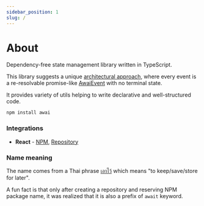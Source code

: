 ```yaml
---
sidebar_position: 1
slug: /
---
```


# About

Dependency-free state management library written in TypeScript.

This library suggests a unique [architectural approach](/architecture), where every event is a re-resolvable promise-like [AwaiEvent](/awai-event) with no terminal state.

It provides variety of utils helping to write declarative and well-structured code.

```bash title="Installation"
npm install awai
```

### Integrations

- **React** - [NPM](https://www.npmjs.com/package/awai-react), [Repository](https://github.com/yuriyyakym/awai-react)


### Name meaning

The name comes from a Thai phrase [เอาไว้](https://www.thai2english.com/dictionary/1457374.html) which means "to keep/save/store for later".

A fun fact is that only after creating a repository and reserving NPM package name, it was realized that it is also a prefix of `await` keyword.
